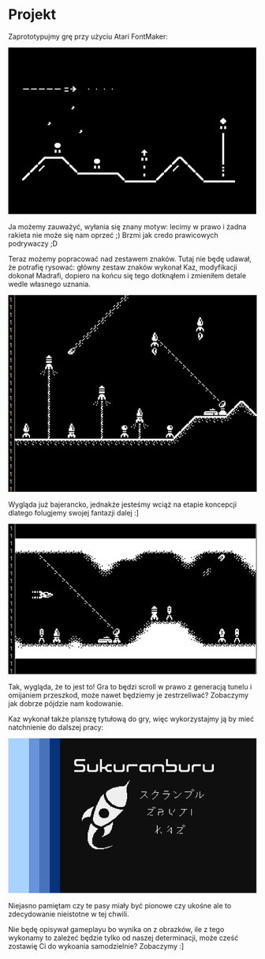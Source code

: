 # Projekt

Zaprototypujmy grę przy użyciu Atari FontMaker:

![proto_00.png](gfx/proto_00.png)

Ja możemy zauważyć, wyłania się znany motyw: lecimy w prawo i żadna rakieta nie może się nam oprzeć ;) Brzmi jak credo prawicowych podrywaczy ;D

Teraz możemy popracować nad zestawem znaków. Tutaj nie będę udawał, że potrafię rysować: główny zestaw znaków wykonał Kaz, modyfikacji dokonał Madrafi, dopiero na końcu się tego dotknąłem i zmieniłem detale wedle własnego uznania.

![proto_01.png](gfx/proto_01.png)

Wygląda już bajerancko, jednakże jesteśmy wciąż na etapie koncepcji dlatego folugjemy swojej fantazji dalej :]

![proto_02.png](gfx/proto_02.png)

Tak, wygląda, że to jest to! Gra to będzi scroll w prawo z generacją tunelu i omijaniem przeszkod, może nawet będziemy je zestrzeliwać? Zobaczymy jak dobrze pójdzie nam kodowanie.

Kaz wykonał także planszę tytułową do gry, więc wykorzystajmy ją by mieć natchnienie do dalszej pracy:

![proto_03.jpg](gfx/proto_03.jpg)

Niejasno pamiętam czy te pasy miały być pionowe czy ukośne ale to zdecydowanie nieistotne w tej chwili.

Nie będę opisywał gameplayu bo wynika on z obrazków, ile z tego wykonamy to zależeć będzie tylko od naszej determinacji, może cześć zostawię Ci do wykoania samodzielnie? Zobaczymy :]